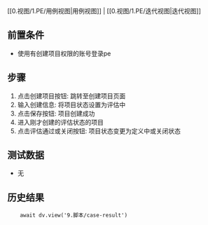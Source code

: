 [[0.视图/1.PE/用例视图|用例视图]] | [[0.视图/1.PE/迭代视图|迭代视图]]

## 前置条件

- 使用有创建项目权限的账号登录pe

## 步骤

1. 点击创建项目按钮: 跳转至创建项目页面
2. 输入创建信息: 将项目状态设置为评估中
3. 点击保存按钮: 项目创建成功
4. 进入刚才创建的评估状态的项目
5. 点击评估通过或关闭按钮: 项目状态变更为定义中或关闭状态

## 测试数据

- 无

## 历史结果

```dataviewjs
    await dv.view('9.脚本/case-result')
```
